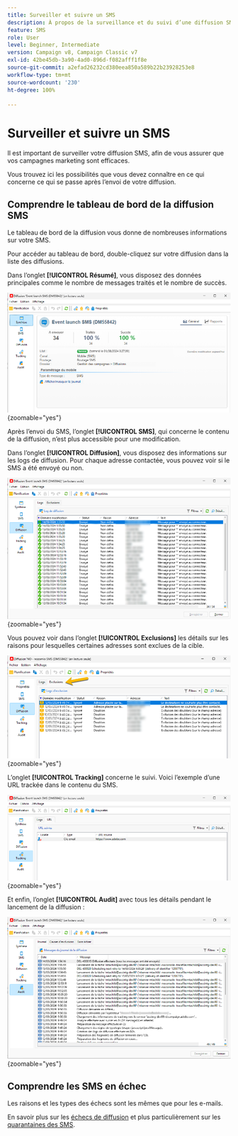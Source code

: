```yaml
---
title: Surveiller et suivre un SMS
description: À propos de la surveillance et du suivi d’une diffusion SMS
feature: SMS
role: User
level: Beginner, Intermediate
version: Campaign v8, Campaign Classic v7
exl-id: 42be45db-3a90-4ad0-896d-f082afff1f8e
source-git-commit: a2efad26232cd380eea850a589b22b23928253e8
workflow-type: tm+mt
source-wordcount: '230'
ht-degree: 100%

---
```


# Surveiller et suivre un SMS

Il est important de surveiller votre diffusion SMS, afin de vous assurer que vos campagnes marketing sont efficaces.

Vous trouvez ici les possibilités que vous devez connaître en ce qui concerne ce qui se passe après l’envoi de votre diffusion.

## Comprendre le tableau de bord de la diffusion SMS

Le tableau de bord de la diffusion vous donne de nombreuses informations sur votre SMS.

Pour accéder au tableau de bord, double-cliquez sur votre diffusion dans la liste des diffusions.

Dans l’onglet **[!UICONTROL Résumé]**, vous disposez des données principales comme le nombre de messages traités et le nombre de succès.

![](assets/sms_summary.png){zoomable="yes"}

Après l’envoi du SMS, l’onglet **[!UICONTROL SMS]**, qui concerne le contenu de la diffusion, n’est plus accessible pour une modification.

Dans l’onglet **[!UICONTROL Diffusion]**, vous disposez des informations sur les logs de diffusion. Pour chaque adresse contactée, vous pouvez voir si le SMS a été envoyé ou non.

![](assets/sms_deliverylogs.png){zoomable="yes"}

Vous pouvez voir dans l’onglet **[!UICONTROL Exclusions]** les détails sur les raisons pour lesquelles certaines adresses sont exclues de la cible.

![](assets/sms_exclusions.png){zoomable="yes"}

L’onglet **[!UICONTROL Tracking]** concerne le suivi. Voici l’exemple d’une URL trackée dans le contenu du SMS.

![](assets/sms_trackinglogs.png){zoomable="yes"}

Et enfin, l’onglet **[!UICONTROL Audit]** avec tous les détails pendant le lancement de la diffusion :

![](assets/sms_audit.png){zoomable="yes"}

## Comprendre les SMS en échec

Les raisons et les types des échecs sont les mêmes que pour les e-mails.

En savoir plus sur les [échecs de diffusion](../delivery-failures.md) et plus particulièrement sur les [quarantaines des SMS](../delivery-failures.md#sms-quarantines).
